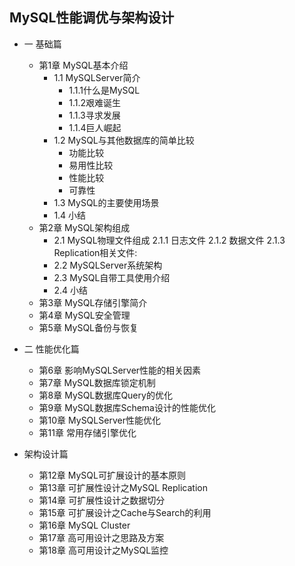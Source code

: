 ## MySQL性能调优与架构设计

- 一 基础篇
  - 第1章 MySQL基本介绍
    - 1.1 MySQLServer简介
      - 1.1.1什么是MySQL
      - 1.1.2艰难诞生
      - 1.1.3寻求发展
      - 1.1.4巨人崛起
    - 1.2 MySQL与其他数据库的简单比较
      - 功能比较
      - 易用性比较
      - 性能比较
      - 可靠性
    - 1.3 MySQL的主要使用场景
    - 1.4 小结
  - 第2章 MySQL架构组成
  	- 2.1 MySQL物理文件组成
  		2.1.1 日志文件
  		2.1.2 数据文件
  		2.1.3 Replication相关文件:
    - 2.2 MySQLServer系统架构
    - 2.3 MySQL自带工具使用介绍
    - 2.4 小结
  - 第3章 MySQL存储引擎简介
  - 第4章 MySQL安全管理
  - 第5章 MySQL备份与恢复


- 二 性能优化篇
  - 第6章 影响MySQLServer性能的相关因素
  - 第7章 MySQL数据库锁定机制
  - 第8章 MySQL数据库Query的优化
  - 第9章 MySQL数据库Schema设计的性能优化
  - 第10章 MySQLServer性能优化
  - 第11章 常用存储引擎优化


- 架构设计篇
  - 第12章 MySQL可扩展设计的基本原则
  - 第13章 可扩展性设计之MySQL Replication
  - 第14章 可扩展性设计之数据切分
  - 第15章 可扩展设计之Cache与Search的利用
  - 第16章 MySQL Cluster
  - 第17章 高可用设计之思路及方案
  - 第18章 高可用设计之MySQL监控